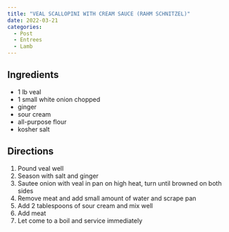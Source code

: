 ```yaml
---
title: "VEAL SCALLOPINI WITH CREAM SAUCE (RAHM SCHNITZEL)"
date: 2022-03-21
categories:
  - Post
  - Entrees
  - Lamb
---
```

## Ingredients

* 1 lb veal
* 1 small white onion chopped
* ginger
* sour cream
* all-purpose flour
* kosher salt

## Directions
1. Pound veal well
2. Season with salt and ginger
3. Sautee onion with veal in pan on high heat, turn until browned on both sides
4. Remove meat and add small amount of water and scrape pan
5. Add 2 tablespoons of sour cream and mix well
6. Add meat
7. Let come to a boil and service immediately
